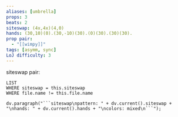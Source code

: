 ```yaml
---
aliases: [umbrella]
props: 3
beats: 2
siteswap: (4x,4x)(4,0)
hands: (30,10)(0).(30,-10)(30).(0)(30).(30)(30).
prop pair:
  - "[[wimpy]]"
tags: [asymm, sync]
LoJ difficulty: 3
---
```

siteswap pair:
```dataview
LIST
WHERE siteswap = this.siteswap
WHERE file.name != this.file.name
```
```dataviewjs
dv.paragraph("```siteswap\npattern: " + dv.current().siteswap + "\nhands: " + dv.current().hands + "\ncolors: mixed\n```");
```
